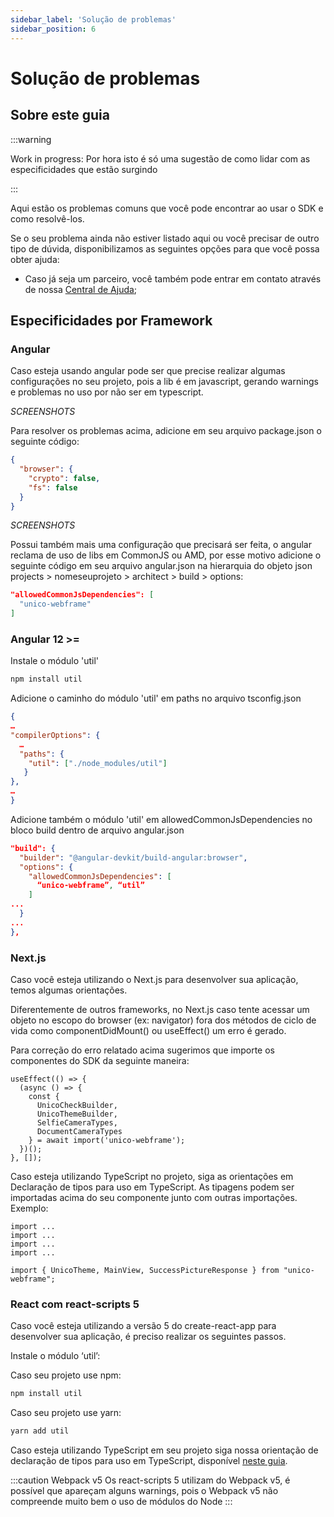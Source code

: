 ```yaml
---
sidebar_label: 'Solução de problemas'
sidebar_position: 6
---
```


# Solução de problemas

## Sobre este guia

:::warning

Work in progress: Por hora isto é só uma sugestão de como lidar com as especificidades que estão surgindo

:::


Aqui estão os problemas comuns que você pode encontrar ao usar o SDK e como resolvê-los. 

Se o seu problema ainda não estiver listado aqui ou você precisar de outro tipo de dúvida, disponibilizamos as seguintes opções para que você possa obter ajuda:

- Caso já seja um parceiro, você também pode entrar em contato através de nossa [Central de Ajuda](https://ajuda.unico.io/hc/pt-br/categories/360002344171);


## Especificidades por Framework 

### Angular

Caso esteja usando angular pode ser que precise realizar algumas configurações no seu projeto, pois a lib é em javascript, gerando warnings e problemas no uso por não ser em typescript.

*SCREENSHOTS*

Para resolver os problemas acima, adicione em seu arquivo package.json o seguinte código:

```json title="package.json"
{
  "browser": {
    "crypto": false,
    "fs": false
  }
}
```

*SCREENSHOTS*

Possui também mais uma configuração que precisará ser feita, o angular reclama de uso de libs em CommonJS ou AMD, por esse motivo adicione o seguinte código em seu arquivo angular.json na hierarquia do objeto json projects > nomeseuprojeto > architect > build > options:

```json title="angular.json"
"allowedCommonJsDependencies": [
  "unico-webframe"
]
```

 
### Angular 12 >=  

Instale o módulo 'util'

```bash
npm install util
```

Adicione o caminho do módulo 'util' em paths no arquivo tsconfig.json

```json
{
…
"compilerOptions": {
  …
  "paths": {
    "util": ["./node_modules/util"]
   }
},
…
}
```

Adicione também o módulo 'util' em allowedCommonJsDependencies no bloco build dentro de arquivo angular.json

```json title="angular.json"
"build": {
  "builder": "@angular-devkit/build-angular:browser",
  "options": {
    "allowedCommonJsDependencies": [
      “unico-webframe”, “util”
    ]   
...
  }
...
},
```

### Next.js

Caso você esteja utilizando o Next.js para desenvolver sua aplicação, temos algumas orientações.

Diferentemente de outros frameworks, no Next.js caso tente acessar um objeto no escopo do browser (ex: navigator) fora dos métodos de ciclo de vida como componentDidMount() ou useEffect() um erro é gerado.

Para correção do erro relatado acima sugerimos que importe os componentes do SDK da seguinte maneira:
```
useEffect(() => {
  (async () => {
    const {
      UnicoCheckBuilder,
      UnicoThemeBuilder,
      SelfieCameraTypes,
      DocumentCameraTypes
    } = await import('unico-webframe');
  })();
}, []);
```

Caso esteja utilizando TypeScript no projeto, siga as orientações em Declaração de tipos para uso em TypeScript. As tipagens podem ser importadas acima do seu componente junto com outras importações. Exemplo:
```
import ...
import ...
import ...
import ...

import { UnicoTheme, MainView, SuccessPictureResponse } from "unico-webframe";
```

### React com react-scripts 5

Caso você esteja utilizando a versão 5 do create-react-app para desenvolver sua aplicação, é preciso realizar os seguintes passos.

Instale o módulo ‘util’:

Caso seu projeto use npm:
```bash
npm install util
```

Caso seu projeto use yarn:
```bash
yarn add util
```

Caso esteja utilizando TypeScript em seu projeto siga nossa orientação de declaração de tipos para uso em TypeScript, disponível [neste guia](referencias/#declaração-de-tipos-para-uso-em-typescript).

:::caution Webpack v5
Os react-scripts 5 utilizam do Webpack v5, é possível que apareçam alguns
warnings, pois o Webpack v5 não compreende muito bem o uso de módulos do Node
:::